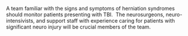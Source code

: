 A team familiar with the signs and symptoms of herniation syndromes should monitor patients presenting with TBI.  The neurosurgeons, neuro-intensivists, and support staff with experience caring for patients with significant neuro injury will be crucial members of the team.
